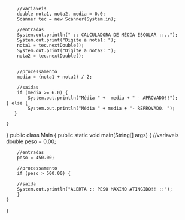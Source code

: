 	    //variaveis
	    double nota1, nota2, media = 0.0;
	    Scanner tec = new Scanner(System.in);
	    
	    //entradas
	    System.out.println(" :: CALCULADORA DE MÉDIA ESCOLAR ::..");
	    System.out.print("Digite a nota1: ");
	    nota1 = tec.nextDouble();
	    System.out.print("Digite a nota2: ");
	    nota2 = tec.nextDouble();
	    
	    
	    //processamento
	    media = (nota1 + nota2) / 2;
	    
	    //saidas
	    if (media >= 6.0) {
	        System.out.println("Média " +  media + " - APROVADO!!");
	} else {
	        System.out.println("Média " + media + "- REPROVADO. ");
	   } 
	    
	}

    
}
    public class Main
    {
	public static void main(String[] args) {
	    //variaveis   
	    double peso = 0.00;
	    
	    //entradas
	    peso = 450.00;
	    
	    //processamento
	    if (peso > 500.00) {
	    
	    //saída
	    System.out.println("ALERTA :: PESO MAXIMO ATINGIDO!! ::");
	    } 
	}           
}
